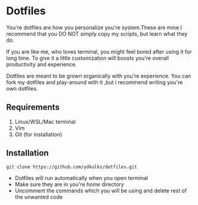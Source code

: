 # Dotfiles

You're dotfiles are how you personalize you're system.These are mine.I recommend
that you DO NOT simply copy my scripts, but learn what they do.

If you are like me, who loves terminal, you might feel bored after using it for
long time. To give it a little customization will boosts you're overall
productivity and experience.

Dotfiles are meant to be grown organically with you're experience. You can fork
my dotfiles and play-around with it ,but i recommend writing you're own dotfiles.

## Requirements

1. Linux/WSL/Mac terminal
2. Vim
3. Git (for installation)

## Installation

```bash
git clone https://github.com/ydkulks/dotfiles.git
```

- Dotfiles will run automatically when you open terminal
- Make sure they are in you're _home_ directory
- Uncomment the commands which you will be using and delete rest of the
unwanted code
